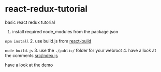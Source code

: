 # react-redux-tutorial
basic react redux tutorial



1. install required node_modules from the package.json

`npm install`
2. use build.js from [react-build](https://github.com/di3/react-build)

`node build.js`
3. use the `./public/` folder for your webroot
4. have a look at the comments [src/index.js](https://github.com/di3/react-redux-tutorial/blob/master/src/index.jsx)

have a look at the [demo](https://di3.github.io/react-redux-tutorial/public)
